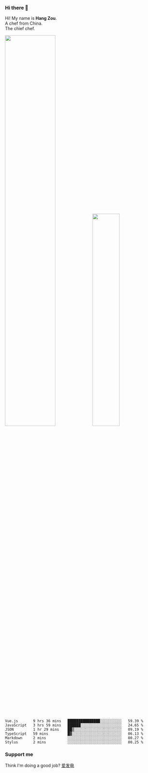 ### Hi there 👋

Hi! My name is **Hang Zou**.  
A chef from China.  
The chief chef.

<img align="" width="57.5%" src="https://github-readme-stats.vercel.app/api?username=zouhangwithsweet&hide_title=true&hide_border=true&show_icons=true&include_all_commits=true&line_height=21" /><img align="" width="42.4%" src="https://github-readme-stats.vercel.app/api/top-langs/?username=zouhangwithsweet&hide_title=true&hide_border=true&layout=compact" />

<!--START_SECTION:waka-->

```text
Vue.js       9 hrs 36 mins   ███████████████░░░░░░░░░░   59.39 %
JavaScript   3 hrs 59 mins   ██████░░░░░░░░░░░░░░░░░░░   24.65 %
JSON         1 hr 29 mins    ██▒░░░░░░░░░░░░░░░░░░░░░░   09.19 %
TypeScript   59 mins         █▓░░░░░░░░░░░░░░░░░░░░░░░   06.13 %
Markdown     2 mins          ░░░░░░░░░░░░░░░░░░░░░░░░░   00.27 %
Stylus       2 mins          ░░░░░░░░░░░░░░░░░░░░░░░░░   00.25 %
```

<!--END_SECTION:waka-->

### Support me

Think I'm doing a good job? [爱发电](https://afdian.net/@zouhangsweet)
